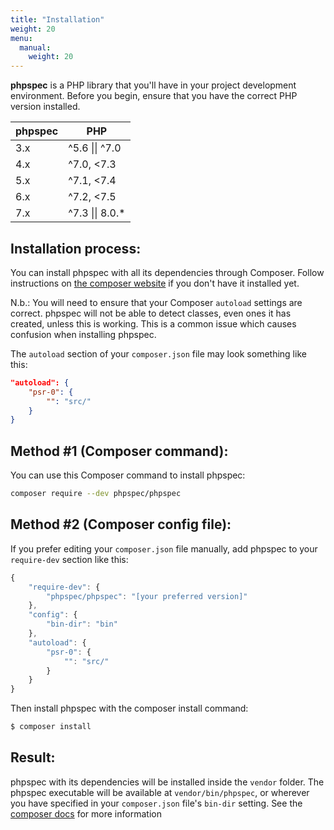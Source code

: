 ```yaml
---
title: "Installation"
weight: 20
menu:
  manual:
    weight: 20
---
```


**phpspec** is a PHP library that you'll have in your project
development environment. Before you begin, ensure that you have the
correct PHP version installed.

| phpspec | PHP          |
| ------- | ------------ |
| 3.x     | ^5.6 &#124;&#124; ^7.0 |
| 4.x     | ^7.0, \<7.3  |
| 5.x     | ^7.1, \<7.4  |
| 6.x     | ^7.2, \<7.5  |
| 7.x     | ^7.3 &#124;&#124; 8.0.*|

Installation process:
---------------------

You can install phpspec with all its dependencies through Composer.
Follow instructions on [the composer
website](https://getcomposer.org/download/) if you don't have it
installed yet.

N.b.: You will need to ensure that your Composer `autoload` settings are
correct. phpspec will not be able to detect classes, even ones it has
created, unless this is working. This is a common issue which causes
confusion when installing phpspec.

The `autoload` section of your `composer.json` file may look something
like this:

```json
"autoload": {
    "psr-0": {
        "": "src/"
    }
}
```

Method \#1 (Composer command):
------------------------------

You can use this Composer command to install phpspec:

```sh
composer require --dev phpspec/phpspec
```

Method \#2 (Composer config file):
----------------------------------

If you prefer editing your `composer.json` file manually, add phpspec to
your `require-dev` section like this:

```js
{
    "require-dev": {
        "phpspec/phpspec": "[your preferred version]"
    },
    "config": {
        "bin-dir": "bin"
    },
    "autoload": {
        "psr-0": {
            "": "src/"
        }
    }
}
```

Then install phpspec with the composer install command:

```sh
$ composer install
```

Result:
-------

phpspec with its dependencies will be installed inside the `vendor`
folder. The phpspec executable will be available at
`vendor/bin/phpspec`, or wherever you have specified in your
`composer.json` file's `bin-dir` setting. See the [composer
docs](https://getcomposer.org/doc/04-schema.md#bin) for more information
